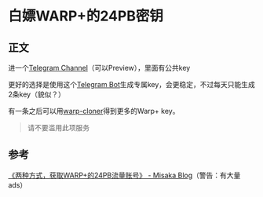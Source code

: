 # 白嫖WARP+的24PB密钥

## 正文

进一个[Telegram Channel](https://t.me/warpplus)（可以Preview），里面有公共key

更好的选择是使用这个[Telegram Bot](https://t.me/generatewarpplusbot)生成专属key，会更稳定，不过每天只能生成2条key（貌似？）

有一条之后可以用[warp-cloner](https://github.com/totoroterror/warp-cloner)得到更多的Warp+ key。

> 请不要滥用此项服务

## 参考

[《两种方式，获取WARP+的24PB流量账号》 - Misaka Blog](https://blog.misaka.rest/2023/03/19/warp-24pb/)（警告：有大量ads）
